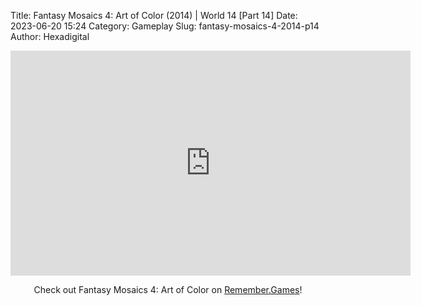 Title: Fantasy Mosaics 4: Art of Color (2014) | World 14 [Part 14]
Date: 2023-06-20 15:24
Category: Gameplay
Slug: fantasy-mosaics-4-2014-p14
Author: Hexadigital

<center><iframe src="https://www.youtube.com/embed/-cpoV6knuLk?feature=oembed" allow="accelerometer; autoplay; encrypted-media; gyroscope; picture-in-picture" width="640" height="360" frameborder="0"></iframe>

Check out Fantasy Mosaics 4: Art of Color on [Remember.Games](https://remember.games/game/7223/fantasy-mosaics-4-art-of-color/)!</center>